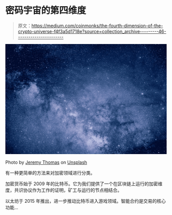 # 密码宇宙的第四维度

> 原文：<https://medium.com/coinmonks/the-fourth-dimension-of-the-crypto-universe-f4f3a5d1718e?source=collection_archive---------46----------------------->

![](img/278dc8190223fd917c1ec9b6c8cc1b7d.png)

Photo by [Jeremy Thomas](https://unsplash.com/@jeremythomasphoto?utm_source=medium&utm_medium=referral) on [Unsplash](https://unsplash.com?utm_source=medium&utm_medium=referral)

有一种更简单的方法来对加密领域进行分类。

加密货币始于 2009 年的比特币。它为我们提供了一个在区块链上运行的加密维度，共识协议作为工作的证明，矿工与运行的节点相结合。

以太坊于 2015 年推出，进一步推动比特币进入游戏领域。智能合约是交易的核心功能…